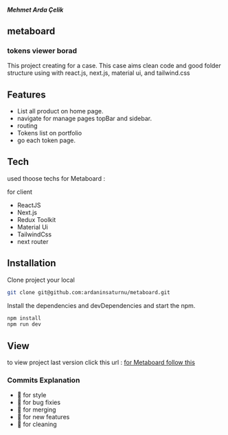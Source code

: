 ##### Mehmet Arda Çelik

## metaboard
### tokens viewer borad

This project creating for a case. This case aims clean code and good folder structure using with react.js, next.js, material ui, and tailwind.css

## Features

- List all product on home page.
- navigate for manage pages topBar and sidebar.
- routing
- Tokens list on portfolio
- go each token page.

## Tech

used thoose techs for Metaboard :

for client 

- ReactJS
- Next.js
- Redux Toolkit
- Material Ui
- TailwindCss
- next router


## Installation

Clone project your local

```sh
git clone git@github.com:ardaninsaturnu/metaboard.git
```

Install the dependencies and devDependencies and start the npm.

```sh
npm install
npm run dev
```

## View

to view project last version click this
url : <a target="_blank" href="">for Metaboard follow this</a>

### Commits Explanation

- :rainbow:  for style
- :microbe:  for bug fixies
- :dna:  for merging
- :fairy:  for new features
- :ocean: for cleaning
